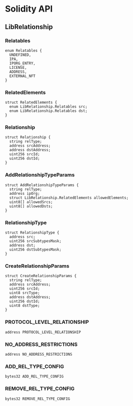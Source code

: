 # Solidity API

## LibRelationship

### Relatables

```solidity
enum Relatables {
  UNDEFINED,
  IPA,
  IPORG_ENTRY,
  LICENSE,
  ADDRESS,
  EXTERNAL_NFT
}
```

### RelatedElements

```solidity
struct RelatedElements {
  enum LibRelationship.Relatables src;
  enum LibRelationship.Relatables dst;
}
```

### Relationship

```solidity
struct Relationship {
  string relType;
  address srcAddress;
  address dstAddress;
  uint256 srcId;
  uint256 dstId;
}
```

### AddRelationshipTypeParams

```solidity
struct AddRelationshipTypeParams {
  string relType;
  address ipOrg;
  struct LibRelationship.RelatedElements allowedElements;
  uint8[] allowedSrcs;
  uint8[] allowedDsts;
}
```

### RelationshipType

```solidity
struct RelationshipType {
  address src;
  uint256 srcSubtypesMask;
  address dst;
  uint256 dstSubtypesMask;
}
```

### CreateRelationshipParams

```solidity
struct CreateRelationshipParams {
  string relType;
  address srcAddress;
  uint256 srcId;
  uint8 srcType;
  address dstAddress;
  uint256 dstId;
  uint8 dstType;
}
```

### PROTOCOL_LEVEL_RELATIONSHIP

```solidity
address PROTOCOL_LEVEL_RELATIONSHIP
```

### NO_ADDRESS_RESTRICTIONS

```solidity
address NO_ADDRESS_RESTRICTIONS
```

### ADD_REL_TYPE_CONFIG

```solidity
bytes32 ADD_REL_TYPE_CONFIG
```

### REMOVE_REL_TYPE_CONFIG

```solidity
bytes32 REMOVE_REL_TYPE_CONFIG
```

